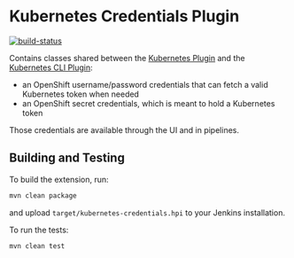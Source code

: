 # Kubernetes Credentials Plugin

[![build-status](https://ci.jenkins.io/buildStatus/icon?job=Plugins/kubernetes-credentials-plugin/master/)][master-build]

Contains classes shared between the [Kubernetes Plugin][kubernetes-plugin] and the
[Kubernetes CLI Plugin][kubernetes-cli-plugin]:
* an OpenShift username/password credentials that can fetch a valid Kubernetes token when needed
* an OpenShift secret credentials, which is meant to hold a Kubernetes token

Those credentials are available through the UI and in pipelines.

## Building and Testing
To build the extension, run:
```bash
mvn clean package
```
and upload `target/kubernetes-credentials.hpi` to your Jenkins installation.

To run the tests:
```bash
mvn clean test
```

[kubernetes-plugin]:https://github.com/jenkinsci/kubernetes-plugin
[kubernetes-cli-plugin]:https://github.com/jenkinsci/kubernetes-cli-plugin
[master-build]: https://ci.jenkins.io/job/Plugins/job/kubernetes-credentials-plugin/job/master/

